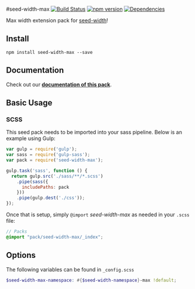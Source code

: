 #seed-width-max [![Build Status](https://travis-ci.org/helpscout/seed-width-max.svg?branch=master)](https://travis-ci.org/helpscout/seed-width-max) [![npm version](https://badge.fury.io/js/seed-width-max.svg)](https://badge.fury.io/js/seed-width-max) [![Dependencies](https://david-dm.org/helpscout/seed-width-max.svg)](https://david-dm.org/helpscout/seed-width-max)

Max width extension pack for [seed-width](https://github.com/helpscout/seed-width)!

## Install
```
npm install seed-width-max --save
```


## Documentation

Check out our **[documentation of this pack](http://developer.helpscout.net/seed/packs/seed-width-max/)**.


## Basic Usage

### SCSS
This seed pack needs to be imported into your sass pipeline. Below is an example using Gulp:


```javascript
var gulp = require('gulp');
var sass = require('gulp-sass');
var pack = require('seed-width-max');

gulp.task('sass', function () {
  return gulp.src('./sass/**/*.scss')
    .pipe(sass({
      includePaths: pack
    }))
    .pipe(gulp.dest('./css'));
});
```

Once that is setup, simply `@import` *seed-width-max* as needed in your `.scss` file:

```scss
// Packs
@import "pack/seed-width-max/_index";
```

## Options

The following variables can be found in `_config.scss`

```scss
$seed-width-max-namespace: #{$seed-width-namespace}-max !default;
```
